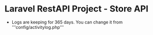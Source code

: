 # Laravel RestAPI Project - Store API

- Logs are keeping for 365 days. You can change it from '''config/activitylog.php'''